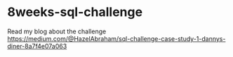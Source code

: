 # 8weeks-sql-challenge

Read my blog about the challenge
<https://medium.com/@HazelAbraham/sql-challenge-case-study-1-dannys-diner-8a7f4e07a063>
